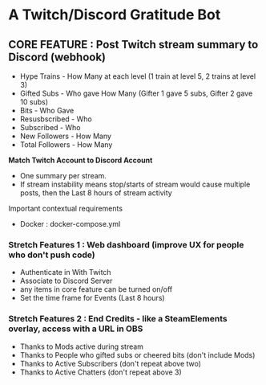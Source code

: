 # A Twitch/Discord Gratitude Bot

## CORE FEATURE : Post Twitch stream summary to Discord (webhook)

 - Hype Trains - How Many at each level
(1 train at level 5, 2 trains at level 3)
 - Gifted Subs - Who gave How Many
(Gifter 1 gave 5 subs, Gifter 2 gave 10 subs)
 - Bits - Who Gave
 - Resusbscribed - Who
 - Subscribed - Who
 - New Followers - How Many
 - Total Followers - How Many

**Match Twitch Account to Discord Account**
 - One summary per stream.
 - If stream instability means stop/starts of stream would cause multiple posts, then the Last 8 hours of stream activity

Important contextual requirements
 - Docker : docker-compose.yml

### Stretch Features 1 : Web dashboard (improve UX for people who don't push code)

 - Authenticate in With Twitch
 - Associate to Discord Server
 - any items in core feature can be turned on/off
 - Set the time frame for Events (Last 8 hours)

### Stretch Features 2 : End Credits - like a SteamElements overlay, access with a URL in OBS
 - Thanks to Mods active during stream
 - Thanks to People who gifted subs or cheered bits (don't include Mods)
 - Thanks to Active Subscribers (don't repeat above two)
 - Thanks to Active Chatters (don't repeat above 3)
